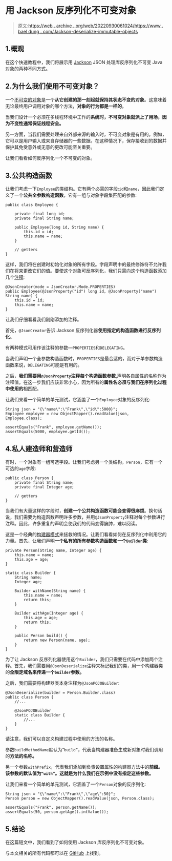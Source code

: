 # 用 Jackson 反序列化不可变对象

> 原文:[https://web . archive . org/web/20220930061024/https://www . bael dung . com/Jackson-deserialize-immutable-objects](https://web.archive.org/web/20220930061024/https://www.baeldung.com/jackson-deserialize-immutable-objects)

## 1.概观

在这个快速教程中，我们将展示用 [Jackson](/web/20221106121625/https://www.baeldung.com/jackson) JSON 处理库反序列化不可变 Java 对象的两种不同方式。

## 2.为什么我们使用不可变对象？

一个[不可变的对象](/web/20221106121625/https://www.baeldung.com/java-immutable-object)是一个**从它创建的那一刻起就保持其状态不变的对象**。这意味着无论最终用户调用对象的哪个方法，**对象的行为都是一样的**。

当我们设计一个必须在多线程环境中工作的**系统时，不可变对象就派上了用场，因为不变性通常保证线程安全。**

另一方面，当我们需要处理来自外部来源的输入时，不可变对象是有用的。例如，它可以是用户输入或来自存储器的一些数据。在这种情况下，保存接收到的数据并保护其免受意外或无意的更改可能至关重要。

让我们看看如何反序列化一个不可变的对象。

## 3.公共构造函数

让我们考虑一下`Employee`的类结构。它有两个必需的字段:`id`和`name`，因此我们定义了一个**公共全参数构造函数**，它有一组与对象字段集匹配的参数:

```
public class Employee {

    private final long id;
    private final String name;

    public Employee(long id, String name) {
        this.id = id;
        this.name = name;
    }

    // getters
}
```

这样，我们将在创建时初始化对象的所有字段。字段声明中的最终修饰符不允许我们在将来更改它们的值。要使这个对象可反序列化，我们只需向这个构造函数添加几个[注释](/web/20221106121625/https://www.baeldung.com/jackson-annotations):

```
@JsonCreator(mode = JsonCreator.Mode.PROPERTIES)
public Employee(@JsonProperty("id") long id, @JsonProperty("name") String name) {
    this.id = id;
    this.name = name;
}
```

让我们仔细看看我们刚刚添加的注释。

首先，`@JsonCreator`告诉 Jackson 反序列化器**使用指定的构造函数进行反序列化**。

有两种模式可用作该注释的参数—`PROPERTIES`和`DELEGATING`。

当我们声明一个全参数构造函数时，`PROPERTIES`是最合适的，而对于单参数构造函数来说，`DELEGATING`可能是有用的。

之后，**我们需要用`@JsonProperty`注释每个构造函数参数**,声明各自属性的名称作为注释值。在这一步我们应该非常小心，因为所有的**属性名必须与我们在序列化过程中使用的**相匹配。

让我们来看一个简单的单元测试，它涵盖了一个`Employee`对象的反序列化:

```
String json = "{\"name\":\"Frank\",\"id\":5000}";
Employee employee = new ObjectMapper().readValue(json, Employee.class);

assertEquals("Frank", employee.getName());
assertEquals(5000, employee.getId());
```

## 4.私人建造师和营造师

有时，一个对象有一组可选字段。让我们考虑另一个类结构，`Person`，它有一个可选的`age`字段:

```
public class Person {
    private final String name;
    private final Integer age;

    // getters
}
```

当我们有大量这样的字段时，**创建一个公共构造函数可能会变得很麻烦**。换句话说，我们需要为构造函数声明许多参数，并用`@JsonProperty`注释对每个参数进行注释。因此，许多重复的声明会使我们的代码变得臃肿，难以阅读。

这是一个经典的[构建器模式](/web/20221106121625/https://www.baeldung.com/creational-design-patterns)来拯救的情况。让我们看看如何在反序列化中利用它的力量。首先，让我们声明**一个私有的所有参数构造函数和一个`Builder`类**:

```
private Person(String name, Integer age) {
    this.name = name;
    this.age = age;
}

static class Builder {
    String name;
    Integer age;

    Builder withName(String name) {
        this.name = name;
        return this;
    }

    Builder withAge(Integer age) {
        this.age = age;
        return this;
    }

    public Person build() {
        return new Person(name, age);
    } 
}
```

为了让 Jackson 反序列化器使用这个`Builder`，我们只需要在代码中添加两个注释。首先，我们需要用`@JsonDeserialize`注释来标记我们的类，用一个构建器类的**全限定域名来传递一个`builder`参数。**

之后，我们需要将构建器类本身注释为`@JsonPOJOBuilder`:

```
@JsonDeserialize(builder = Person.Builder.class)
public class Person {
    //...

    @JsonPOJOBuilder
    static class Builder {
        //...
    }
}
```

请注意，我们可以自定义构建过程中使用的方法的名称。

参数`buildMethodName`默认为“`build”`，代表当构建器准备生成新对象时我们调用的**方法的名称。**

另一个参数`withPrefix`，代表我们添加到负责设置属性的构建器方法中的**前缀。该参数的默认值为`“with”`。这就是为什么我们在示例中没有指定这些参数。**

让我们来看一个简单的单元测试，它涵盖了一个`Person`对象的反序列化:

```
String json = "{\"name\":\"Frank\",\"age\":50}";
Person person = new ObjectMapper().readValue(json, Person.class);

assertEquals("Frank", person.getName());
assertEquals(50, person.getAge().intValue());
```

## 5.结论

在这篇短文中，我们看到了如何使用 Jackson 库反序列化不可变对象。

与本文相关的所有代码都可以在 [GitHub](https://web.archive.org/web/20221106121625/https://github.com/eugenp/tutorials/tree/master/jackson-modules/jackson-conversions) 上找到。